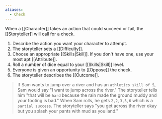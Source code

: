 ```yaml
---
aliases:
  - Check
---
```

When a [[Character]] takes an action that could succeed or fail, the [[Storyteller]] will call for a check.

1. Describe the action you want your character to attempt.
2. The storyteller sets a [[Difficulty]].
3. Choose an appropriate [[Skills|Skill]]. If you don't have one, use your most apt [[Attribute]].
4. Roll a number of dice equal to your [[Skills|Skill]] level.
5. Everyone is given an opportunity to [[Oppose]] the check.
6. The storyteller describes the [[Outcome]].

>If Sam wants to jump over a river and has an `athletics skill of 5`, Sam would say "I want to jump across the river." The storyteller tells him "that will be `hard` because the rain made the ground muddy and your footing is bad." When Sam rolls, he gets `2,2,3,5,6` which is a `partial success`. The storyteller says "you get across the river okay but you splash your pants with mud as you land."